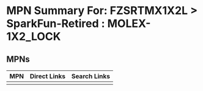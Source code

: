 



# MPN Summary For: FZSRTMX1X2L > SparkFun-Retired : MOLEX-1X2_LOCK

## MPNs
  

|MPN|Direct Links|Search Links|
| :--- | :--- | :--- |
||||
